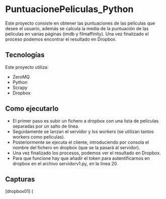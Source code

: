 # PuntuacionePeliculas_Python

Este proyecto consiste en obtener las puntuaciones de las películas que desee el usuario, además se calcula la media de la puntuación de las películas en varias páginas (imdb y filmaffinity). Una vez finalizado el proceso podemos encontrar el resultado en Dropbox.

## Tecnologías

Este proyecto utiliza:

* ZeroMQ 
* Python
* Scrapy
* Dropbox

## Como ejecutarlo

* El primer paso es subir un fichero a dropbox con una lista de películas separadas por un salto de línea.
* Seguidamente se lanzan el servidor y los workers (se utilizan tantos workers como películas).
* Posteriormente se ejecuta el cliente, introduciendo por consola el nombre del fichero en dropbox (que se la pasará al servidor).
* Una vez finalizado los procesos, podemos ver el resultado en Dropbox.
* Para que funcione hay que añadir el token para autentificarnos en dropbox en el archivo servidorv1.py, en la línea 20.

## Capturas

[dropbox01] (
